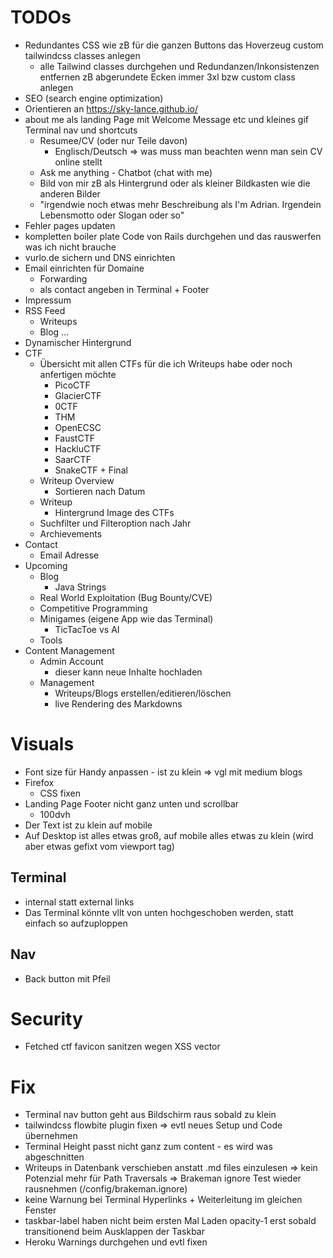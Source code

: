 # TODOs
- Redundantes CSS wie zB für die ganzen Buttons das Hoverzeug custom tailwindcss classes anlegen
    - alle Tailwind classes durchgehen und Redundanzen/Inkonsistenzen entfernen zB abgerundete Ecken immer 3xl bzw custom class anlegen
- SEO (search engine optimization)
- Orientieren an https://sky-lance.github.io/
- about me als landing Page mit Welcome Message etc und kleines gif Terminal nav und shortcuts
    - Resumee/CV (oder nur Teile davon)
        - Englisch/Deutsch
        => was muss man beachten wenn man sein CV online stellt
    - Ask me anything - Chatbot (chat with me)
    - Bild von mir zB als Hintergrund oder als kleiner Bildkasten wie die anderen Bilder
    - "irgendwie noch etwas mehr Beschreibung als I'm Adrian. Irgendein Lebensmotto oder Slogan oder so"
- Fehler pages updaten
- kompletten boiler plate Code von Rails durchgehen und das rauswerfen was ich nicht brauche
- vurlo.de sichern und DNS einrichten
- Email einrichten für Domaine
    - Forwarding
    - als contact angeben in Terminal + Footer
- Impressum
- RSS Feed
    - Writeups
    - Blog
    ...
- Dynamischer Hintergrund
- CTF
    - Übersicht mit allen CTFs für die ich Writeups habe oder noch anfertigen möchte
        - PicoCTF
        - GlacierCTF
        - 0CTF
        - THM
        - OpenECSC
        - FaustCTF
        - HackluCTF
        - SaarCTF
        - SnakeCTF + Final
    - Writeup Overview
        - Sortieren nach Datum
    - Writeup
        - Hintergrund Image des CTFs
    - Suchfilter und Filteroption nach Jahr
    - Archievements
- Contact
    - Email Adresse
- Upcoming
    - Blog
        - Java Strings
    - Real World Exploitation (Bug Bounty/CVE)
    - Competitive Programming
    - Minigames (eigene App wie das Terminal)
        - TicTacToe vs AI
    - Tools
- Content Management
    - Admin Account
        - dieser kann neue Inhalte hochladen
    - Management
        - Writeups/Blogs erstellen/editieren/löschen
        - live Rendering des Markdowns

# Visuals
- Font size für Handy anpassen - ist zu klein
    => vgl mit medium blogs
- Firefox
    - CSS fixen
- Landing Page Footer nicht ganz unten und scrollbar
    - 100dvh
- Der Text ist zu klein auf mobile
- Auf Desktop ist alles etwas groß, auf mobile alles etwas zu klein (wird aber etwas gefixt vom viewport tag)
## Terminal
- internal statt external links
- Das Terminal könnte vllt von unten hochgeschoben werden, statt einfach so aufzuploppen
## Nav
- Back button mit Pfeil

# Security
- Fetched ctf favicon sanitzen wegen XSS vector

# Fix
- Terminal nav button geht aus Bildschirm raus sobald zu klein
- tailwindcss flowbite plugin fixen
    => evtl neues Setup und Code übernehmen
- Terminal Height passt nicht ganz zum content - es wird was abgeschnitten
- Writeups in Datenbank verschieben anstatt .md files einzulesen
    => kein Potenzial mehr für Path Traversals
    => Brakeman ignore Test wieder rausnehmen (/config/brakeman.ignore)
- keine Warnung bei Terminal Hyperlinks + Weiterleitung im gleichen Fenster
- taskbar-label haben nicht beim ersten Mal Laden opacity-1 erst sobald transitionend beim Ausklappen der Taskbar
- Heroku Warnings durchgehen und evtl fixen
